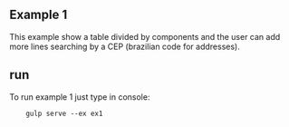 ## Example 1

This example show a table divided by components and the user can add more lines searching by a CEP (brazilian code for addresses).

## run

To run example 1 just type in console:

```shell
	gulp serve --ex ex1
```
